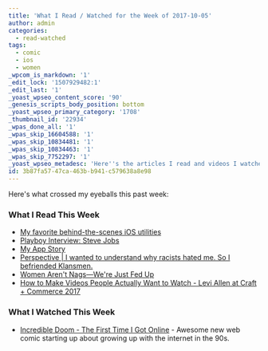 ```yaml
---
title: 'What I Read / Watched for the Week of 2017-10-05'
author: admin
categories:
  - read-watched
tags:
  - comic
  - ios
  - women
_wpcom_is_markdown: '1'
_edit_lock: '1507929482:1'
_edit_last: '1'
_yoast_wpseo_content_score: '90'
_genesis_scripts_body_position: bottom
_yoast_wpseo_primary_category: '1708'
_thumbnail_id: '22934'
_wpas_done_all: '1'
_wpas_skip_16604588: '1'
_wpas_skip_10834481: '1'
_wpas_skip_10834463: '1'
_wpas_skip_7752297: '1'
_yoast_wpseo_metadesc: 'Here''s the articles I read and videos I watched last week.'
id: 3b87fa57-47ca-463b-b941-c579638a8e98
---
```

<p>Here's what crossed my eyeballs this past week:</p>
<h3>What I Read This Week</h3>
<ul>
<li><a href="https://finertech.com/2017/09/30/my-favorite-behind-the-scenes-ios-utilities/">My favorite behind-the-scenes iOS utilities</a></li>
<li><a href="http://reprints.longform.org/playboy-interview-steve-jobs">Playboy Interview: Steve Jobs</a></li>
<li><a href="https://www.macstories.net/stories/my-app-story/">My App Story</a></li>
<li><a href="https://www.washingtonpost.com/outlook/i-wanted-to-understand-why-racists-hated-me-so-i-befriended-klansmen/2017/09/29/c2f46cb8-a3af-11e7-b14f-f41773cd5a14_story.html">Perspective | I wanted to understand why racists hated me. So I befriended Klansmen.</a></li>
<li><a href="http://www.harpersbazaar.com/culture/features/a12063822/emotional-labor-gender-equality/">Women Aren't Nags—We're Just Fed Up</a></li>
<li><a href="https://www.leftcoast.co/blog/how-to-make-videos-people-actually-want-to-watch-full-talk">How to Make Videos People Actually Want to Watch - Levi Allen at Craft + Commerce 2017</a></li>
</ul>
<h3>What I Watched This Week</h3>
<ul>
<li><a href="https://vimeo.com/higginsvideo/incredibledoom">Incredible Doom - The First Time I Got Online</a> - Awesome new web comic starting up about growing up with the internet in the 90s.</li>
</ul>
